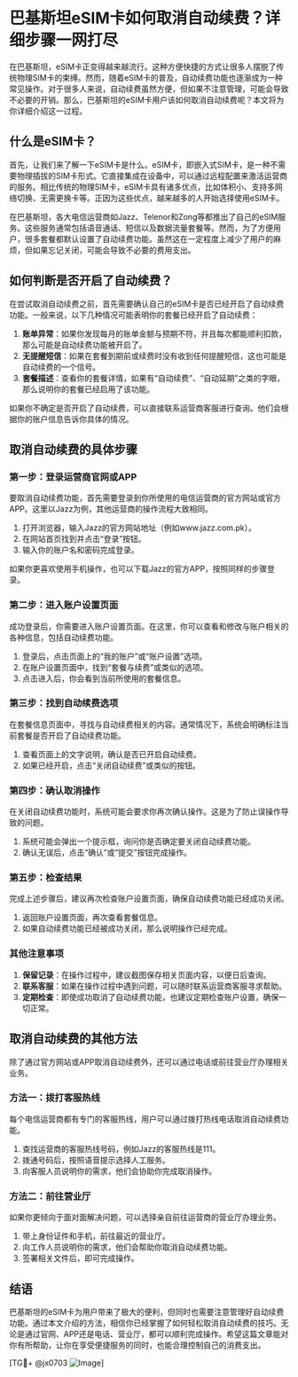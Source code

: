 # 巴基斯坦eSIM卡如何取消自动续费？详细步骤一网打尽

在巴基斯坦，eSIM卡正变得越来越流行。这种方便快捷的方式让很多人摆脱了传统物理SIM卡的束缚。然而，随着eSIM卡的普及，自动续费功能也逐渐成为一种常见操作。对于很多人来说，自动续费虽然方便，但如果不注意管理，可能会导致不必要的开销。那么，巴基斯坦的eSIM卡用户该如何取消自动续费呢？本文将为你详细介绍这一过程。

## 什么是eSIM卡？

首先，让我们来了解一下eSIM卡是什么。eSIM卡，即嵌入式SIM卡，是一种不需要物理插拔的SIM卡形式。它直接集成在设备中，可以通过远程配置来激活运营商的服务。相比传统的物理SIM卡，eSIM卡具有诸多优点，比如体积小、支持多网络切换、无需更换卡等。正因为这些优点，越来越多的人开始选择使用eSIM卡。

在巴基斯坦，各大电信运营商如Jazz、Telenor和Zong等都推出了自己的eSIM服务。这些服务通常包括语音通话、短信以及数据流量套餐等。然而，为了方便用户，很多套餐都默认设置了自动续费功能。虽然这在一定程度上减少了用户的麻烦，但如果忘记关闭，可能会导致不必要的费用支出。

## 如何判断是否开启了自动续费？

在尝试取消自动续费之前，首先需要确认自己的eSIM卡是否已经开启了自动续费功能。一般来说，以下几种情况可能表明你的套餐已经开启了自动续费：

1. **账单异常**：如果你发现每月的账单金额与预期不符，并且每次都能顺利扣款，那么可能是自动续费功能被开启了。
2. **无提醒短信**：如果在套餐到期前或续费时没有收到任何提醒短信，这也可能是自动续费的一个信号。
3. **套餐描述**：查看你的套餐详情，如果有“自动续费”、“自动延期”之类的字眼，那么说明你的套餐已经启用了该功能。

如果你不确定是否开启了自动续费，可以直接联系运营商客服进行查询。他们会根据你的账户信息告诉你具体的情况。

## 取消自动续费的具体步骤

### 第一步：登录运营商官网或APP

要取消自动续费功能，首先需要登录到你所使用的电信运营商的官方网站或官方APP。这里以Jazz为例，其他运营商的操作流程大致相同。

1. 打开浏览器，输入Jazz的官方网站地址（例如www.jazz.com.pk）。
2. 在网站首页找到并点击“登录”按钮。
3. 输入你的账户名和密码完成登录。

如果你更喜欢使用手机操作，也可以下载Jazz的官方APP，按照同样的步骤登录。

### 第二步：进入账户设置页面

成功登录后，你需要进入账户设置页面。在这里，你可以查看和修改与账户相关的各种信息，包括自动续费功能。

1. 登录后，点击页面上的“我的账户”或“账户设置”选项。
2. 在账户设置页面中，找到“套餐与续费”或类似的选项。
3. 点击进入后，你会看到当前所使用的套餐信息。

### 第三步：找到自动续费选项

在套餐信息页面中，寻找与自动续费相关的内容。通常情况下，系统会明确标注当前套餐是否开启了自动续费功能。

1. 查看页面上的文字说明，确认是否已开启自动续费。
2. 如果已经开启，点击“关闭自动续费”或类似的按钮。

### 第四步：确认取消操作

在关闭自动续费功能时，系统可能会要求你再次确认操作。这是为了防止误操作导致的问题。

1. 系统可能会弹出一个提示框，询问你是否确定要关闭自动续费功能。
2. 确认无误后，点击“确认”或“提交”按钮完成操作。

### 第五步：检查结果

完成上述步骤后，建议再次检查账户设置页面，确保自动续费功能已经成功关闭。

1. 返回账户设置页面，再次查看套餐信息。
2. 如果自动续费功能已经被成功关闭，那么说明操作已经完成。

### 其他注意事项

1. **保留记录**：在操作过程中，建议截图保存相关页面内容，以便日后查询。
2. **联系客服**：如果在操作过程中遇到问题，可以随时联系运营商客服寻求帮助。
3. **定期检查**：即使成功取消了自动续费功能，也建议定期检查账户设置，确保一切正常。

## 取消自动续费的其他方法

除了通过官方网站或APP取消自动续费外，还可以通过电话或前往营业厅办理相关业务。

### 方法一：拨打客服热线

每个电信运营商都有专门的客服热线，用户可以通过拨打热线电话取消自动续费功能。

1. 查找运营商的客服热线号码，例如Jazz的客服热线是111。
2. 拨通号码后，按照语音提示选择人工服务。
3. 向客服人员说明你的需求，他们会协助你完成取消操作。

### 方法二：前往营业厅

如果你更倾向于面对面解决问题，可以选择亲自前往运营商的营业厅办理业务。

1. 带上身份证件和手机，前往最近的营业厅。
2. 向工作人员说明你的需求，他们会帮助你取消自动续费功能。
3. 签署相关文件后，即可完成操作。

## 结语

巴基斯坦的eSIM卡为用户带来了极大的便利，但同时也需要注意管理好自动续费功能。通过本文介绍的方法，相信你已经掌握了如何轻松取消自动续费的技巧。无论是通过官网、APP还是电话、营业厅，都可以顺利完成操作。希望这篇文章能对你有所帮助，让你在享受便捷服务的同时，也能合理控制自己的消费支出。

[TG💪+ @jx0703 ![Image](https://github.com/user-attachments/assets/dbca1d08-cadb-493c-b0ec-ad6f7a83f270)]